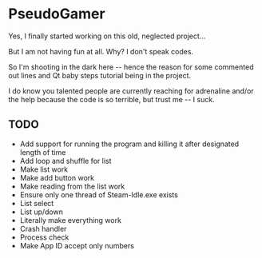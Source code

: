 # PseudoGamer
Yes, I finally started working on this old, neglected project...

But I am not having fun at all. Why? I don't speak codes.

So I'm shooting in the dark here -- hence the reason for some commented out lines and Qt baby steps tutorial being in the project.

I do know you talented people are currently reaching for adrenaline and/or the help because the code is so terrible, but trust me -- I suck.

## TODO
- Add support for running the program and killing it after designated length of time
- Add loop and shuffle for list
- Make list work
- Make add button work
- Make reading from the list work
- Ensure only one thread of Steam-Idle.exe exists
- List select
- List up/down
- Literally make everything work
- Crash handler
- Process check
- Make App ID accept only numbers
